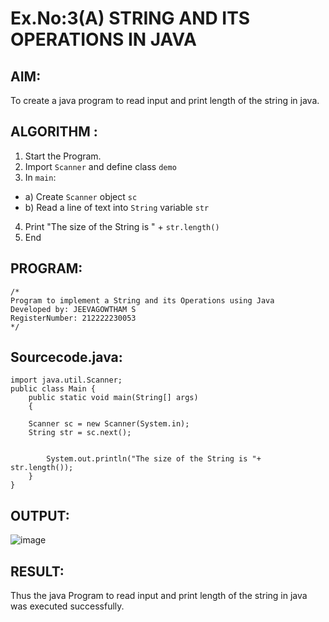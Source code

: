 # Ex.No:3(A)  STRING AND ITS OPERATIONS IN JAVA
## AIM:
To create a java program to read input and print length of the string in java.

## ALGORITHM :
1.  Start the Program.
2.	Import `Scanner` and define class `demo`
3.	In `main`:
-	a) Create `Scanner` object `sc`
-	b) Read a line of text into `String` variable `str`
4.	Print "The size of the String is " + `str.length()`
5.	End


## PROGRAM:
 ```
/*
Program to implement a String and its Operations using Java
Developed by: JEEVAGOWTHAM S
RegisterNumber: 212222230053
*/
```

## Sourcecode.java:
```
import java.util.Scanner;
public class Main {
	public static void main(String[] args)
	{
    	
   	Scanner sc = new Scanner(System.in);  
   	String str = sc.next();

 
    	System.out.println("The size of the String is "+ str.length());
	}
}
```

## OUTPUT:

![image](https://github.com/user-attachments/assets/7b402891-3ded-40b2-8f69-15e5afa3677d)


## RESULT:
Thus the java Program to read input and print length of the string in java was executed successfully.

